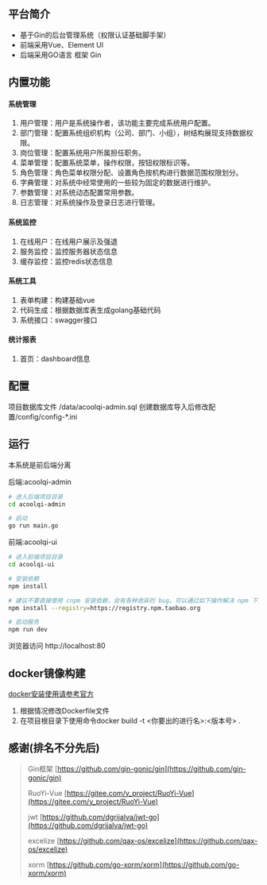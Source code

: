 ## 平台简介
* 基于Gin的后台管理系统（权限认证基础脚手架）
* 前端采用Vue、Element UI
* 后端采用GO语言 框架 Gin

## 内置功能
#### 系统管理
1.  用户管理：用户是系统操作者，该功能主要完成系统用户配置。
2.  部门管理：配置系统组织机构（公司、部门、小组），树结构展现支持数据权限。
3.  岗位管理：配置系统用户所属担任职务。
4.  菜单管理：配置系统菜单，操作权限，按钮权限标识等。
5.  角色管理：角色菜单权限分配、设置角色按机构进行数据范围权限划分。
6.  字典管理：对系统中经常使用的一些较为固定的数据进行维护。
7.  参数管理：对系统动态配置常用参数。
8.  日志管理：对系统操作及登录日志进行管理。
#### 系统监控
1.  在线用户：在线用户展示及强退
2.  服务监控：监控服务器状态信息
3.  缓存监控：监控redis状态信息
#### 系统工具
1.  表单构建：构建基础vue
2.  代码生成：根据数据库表生成golang基础代码
3.  系统接口：swagger接口
#### 统计报表
1.  首页：dashboard信息



## 配置
项目数据库文件 /data/acoolqi-admin.sql 创建数据库导入后修改配置/config/config-*.ini


## 运行

本系统是前后端分离

后端:acoolqi-admin
```bash
# 进入后端项目目录
cd acoolqi-admin

# 启动
go run main.go

```
前端:acoolqi-ui
```bash
# 进入前端项目目录
cd acoolqi-ui

# 安装依赖
npm install

# 建议不要直接使用 cnpm 安装依赖，会有各种诡异的 bug。可以通过如下操作解决 npm 下载速度慢的问题
npm install --registry=https://registry.npm.taobao.org

# 启动服务
npm run dev
```
浏览器访问 http://localhost:80

## docker镜像构建
[docker安装使用请参考官方](https://www.docker.com/)
1. 根据情况修改Dockerfile文件
2. 在项目根目录下使用命令docker build -t <你要出的进行名>:<版本号> .


## 感谢(排名不分先后)
> Gin框架 [https://github.com/gin-gonic/gin](https://github.com/gin-gonic/gin)
> 
> RuoYi-Vue [https://gitee.com/y_project/RuoYi-Vue](https://gitee.com/y_project/RuoYi-Vue)
>
>jwt [https://github.com/dgrijalva/jwt-go](https://github.com/dgrijalva/jwt-go)
>
>excelize [https://github.com/qax-os/excelize](https://github.com/qax-os/excelize)
>
>xorm [https://github.com/go-xorm/xorm](https://github.com/go-xorm/xorm)